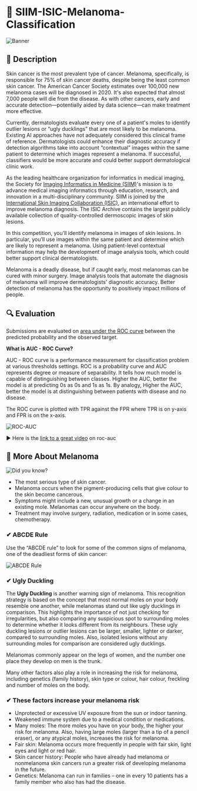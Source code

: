 # 🔬 SIIM-ISIC-Melanoma-Classification

![Banner]('Images/banner.png')

## 📝 Description

Skin cancer is the most prevalent type of cancer. Melanoma, specifically, is responsible for 75% of skin cancer deaths, despite being the least common skin cancer. The American Cancer Society estimates over 100,000 new melanoma cases will be diagnosed in 2020. It's also expected that almost 7,000 people will die from the disease. As with other cancers, early and accurate detection—potentially aided by data science—can make treatment more effective.

Currently, dermatologists evaluate every one of a patient's moles to identify outlier lesions or “ugly ducklings” that are most likely to be melanoma. Existing AI approaches have not adequately considered this clinical frame of reference. Dermatologists could enhance their diagnostic accuracy if detection algorithms take into account “contextual” images within the same patient to determine which images represent a melanoma. If successful, classifiers would be more accurate and could better support dermatological clinic work.

As the leading healthcare organization for informatics in medical imaging, the Society for [Imaging Informatics in Medicine (SIIM)](https://siim.org/)'s mission is to advance medical imaging informatics through education, research, and innovation in a multi-disciplinary community. SIIM is joined by the [International Skin Imaging Collaboration (ISIC)](https://www.isic-archive.com/), an international effort to improve melanoma diagnosis. The ISIC Archive contains the largest publicly available collection of quality-controlled dermoscopic images of skin lesions.

In this competition, you’ll identify melanoma in images of skin lesions. In particular, you’ll use images within the same patient and determine which are likely to represent a melanoma. Using patient-level contextual information may help the development of image analysis tools, which could better support clinical dermatologists.

Melanoma is a deadly disease, but if caught early, most melanomas can be cured with minor surgery. Image analysis tools that automate the diagnosis of melanoma will improve dermatologists' diagnostic accuracy. Better detection of melanoma has the opportunity to positively impact millions of people.

## 🔍 Evaluation

Submissions are evaluated on [area under the ROC curve](http://en.wikipedia.org/wiki/Receiver_operating_characteristic) between the predicted probability and the observed target.

**What is AUC - ROC Curve?**

AUC - ROC curve is a performance measurement for classification problem at various thresholds settings. ROC is a probability curve and AUC represents degree or measure of separability. It tells how much model is capable of distinguishing between classes. Higher the AUC, better the model is at predicting 0s as 0s and 1s as 1s. By analogy, Higher the AUC, better the model is at distinguishing between patients with disease and no disease.

The ROC curve is plotted with TPR against the FPR where TPR is on y-axis and FPR is on the x-axis.

![ROC-AUC](https://miro.medium.com/max/722/1*pk05QGzoWhCgRiiFbz-oKQ.png)

▶ Here is the [link to a great video](https://youtu.be/4jRBRDbJemM) on roc-auc

## 📝 More About Melanoma

![Did you know?](https://media.giphy.com/media/3o85xJ2vIqjPGDA8HC/giphy.gif)

* The most serious type of skin cancer.
* Melanoma occurs when the pigment-producing cells that give colour to the skin become cancerous.
* Symptoms might include a new, unusual growth or a change in an existing mole. Melanomas can occur anywhere on the body.
* Treatment may involve surgery, radiation, medication or in some cases, chemotherapy.

### ✔ ABCDE Rule

Use the “ABCDE rule” to look for some of the common signs of melanoma, one of the deadliest forms of skin cancer:

![ABCDE Rule](https://fwderm.com/media/2017/05/ABCDEskincancer.jpg)

### ✔ Ugly Duckling

The **Ugly Duckling** is another warning sign of melanoma. This recognition strategy is based on the concept that most normal moles on your body resemble one another, while melanomas stand out like ugly ducklings in comparison. This highlights the importance of not just checking for irregularities, but also comparing any suspicious spot to surrounding moles to determine whether it looks different from its neighbours. These ugly duckling lesions or outlier lesions can be larger, smaller, lighter or darker, compared to surrounding moles. Also, isolated lesions without any surrounding moles for comparison are considered ugly ducklings.

Melanomas commonly appear on the legs of women, and the number one place they develop on men is the trunk.

Many other factors also play a role in increasing the risk for melanoma, including genetics (family history), skin type or colour, hair colour, freckling and number of moles on the body.

### ✔ These factors increase your melanoma risk

* Unprotected or excessive UV exposure from the sun or indoor tanning.
* Weakened immune system due to a medical condition or medications.
* Many moles: The more moles you have on your body, the higher your risk for melanoma. Also, having large moles (larger than a tip of a pencil eraser), or any atypical moles, increases the risk for melanoma.
* Fair skin: Melanoma occurs more frequently in people with fair skin, light eyes and light or red hair.
* Skin cancer history: People who have already had melanoma or nonmelanoma skin cancers run a greater risk of developing melanoma in the future.
* Genetics: Melanoma can run in families – one in every 10 patients has a family member who also has had the disease.
